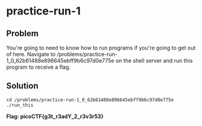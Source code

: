 # practice-run-1

## Problem

You're going to need to know how to run programs if you're going to get out of here. Navigate to /problems/practice-run-1_0_62b61488e896645ebff9b6c97d0e775e on the shell server and run this program to receive a flag.

## Solution

```
cd /problems/practice-run-1_0_62b61488e896645ebff9b6c97d0e775e
./run_this
```

**Flag: picoCTF{g3t_r3adY_2_r3v3r53}**
